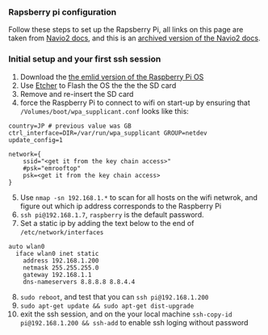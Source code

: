 ### Rapsberry pi configuration
Follow these steps to set up the Rapsberry Pi, all links on this page are taken from [Navio2 docs](https://docs.emlid.com/navio2/common/ardupilot/configuring-raspberry-pi/), and this is an [archived version of the Navio2 docs](https://web.archive.org/web/20200906175643/https://docs.emlid.com/navio2/common/ardupilot/configuring-raspberry-pi/).

### Initial setup and your first ssh session
1. Download the [the emlid version of the Raspberry Pi OS](http://files.emlid.com/images/emlid-raspbian-20200922.img.xz)
2. Use [Etcher](https://etcher.io/) to Flash the OS the the the SD card
3. Remove and re-insert the SD card
4. force the Raspberry Pi to connect to wifi on start-up by ensuring that `/Volumes/boot/wpa_supplicant.conf` looks like this: 
```
country=JP # previous value was GB
ctrl_interface=DIR=/var/run/wpa_supplicant GROUP=netdev
update_config=1

network={
	ssid="<get it from the key chain access>"
	#psk="emrooftop"
	psk=<get it from the key chain access>
}
```
5. Use `nmap -sn 192.168.1.*` to scan for all hosts on the wifi netwrok, and figure out which ip address corresponds to the Raspberry Pi
6. `ssh pi@192.168.1.7`, `raspberry` is the default password.
7. Set a static ip by adding the text below to the end of `/etc/network/interfaces`
```
auto wlan0
  iface wlan0 inet static
    address 192.168.1.200
    netmask 255.255.255.0
    gateway 192.168.1.1
    dns-nameservers 8.8.8.8 8.8.4.4
```
8. `sudo reboot`, and test that you can `ssh pi@192.168.1.200`
9. `sudo apt-get update && sudo apt-get dist-upgrade`
10. exit the ssh session, and on the your local machine `ssh-copy-id pi@192.168.1.200 && ssh-add` to enable ssh loging without password
